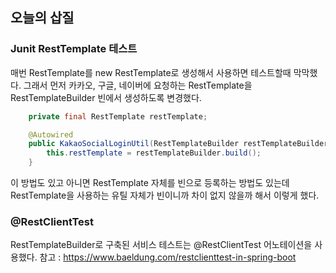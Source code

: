 ## 오늘의 삽질

### Junit RestTemplate 테스트

매번 RestTemplate를 new RestTemplate로 생성해서 사용하면 테스트할때 막막했다.
그래서 먼저 카카오, 구글, 네이버에 요청하는 RestTemplate을 RestTemplateBuilder 빈에서 생성하도록 변경했다.

```java
    private final RestTemplate restTemplate;

    @Autowired
    public KakaoSocialLoginUtil(RestTemplateBuilder restTemplateBuilder) {
        this.restTemplate = restTemplateBuilder.build();
    }
```

이 방법도 있고 아니면 RestTemplate 자체를 빈으로 등록하는 방법도 있는데 
RestTemplate을 사용하는 유틸 자체가 빈이니까 차이 없지 않을까 해서 이렇게 했다.

### @RestClientTest

RestTemplateBuilder로 구축된 서비스 테스트는 @RestClientTest 어노테이션을 사용했다.
참고 : https://www.baeldung.com/restclienttest-in-spring-boot

